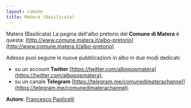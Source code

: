 ```yaml
---
layout: comune
title: Matera (Basilicata)
---
```


Matera (Basilicata)
La pagina dell'albo pretorio del **Comune di Matera** è questa: [http://www.comune.matera.it/albo-pretorio](http://www.comune.matera.it/albo-pretorio)

Adesso puoi seguire le nuove pubblicazioni in albo in due modi dedicati:

* su un account **Twitter** [https://twitter.com/albopopmatera](https://twitter.com/albopopmatera);
* su un canale **Telegram** [https://telegram.me/comunedimaterachannel](https://telegram.me/comunedimaterachannel).

**Autore**: [Francesco Paolicelli](https://twitter.com/piersoft)
